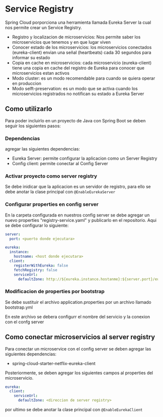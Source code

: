 # Service Registry
Spring Cloud porporciona una herramienta llamada Eureka Server la cual nos permite crear un Service Registry.

- Registro y localizacion de microservicios: Nos permite saber los microservicios que tenemos y en que lugar viven
- Conocer estado de los microservicios: los microservicios conectados (eureka-client) envian una señal (heartbeats) cada 30 segundos para informar su estado
- Copia en cache en microservicios: cada microservicio (eureka-client) tiene una copia en cache del registro de Eureka para conocer que microservicios estan activos
- Modo cluster: es un modo recomendable para cuando se quiera operar en produccion
- Modo selft-preservation: es un modo que se activa cuando los microservicios registrados no notifican su estado a Eureka Server

## Como utilizarlo

Para poder incluirlo en un proyecto de Java con Spring Boot se deben seguir los siguientes pasos:

### Dependencias
 agregar las siguientes dependencias:
- Eureka Server: permite configurar la aplicacion como un Server Registry
- Config client: permite conectar al Config Server

### Activar proyecto como server registry
Se debe inidicar que la aplicacion es un servidor de registro, para ello se debe anotar la clase principal con `@EnableEurekaServer`

### Configurar properties en config server
En la carpeta configurada en nuestros config server se debe agregar un nuevo properties "registry-service.yaml" y publicarlo en el repositorio.
Aqui se debe configurar lo siguiente:

```yaml
server:
  port: <puerto donde ejecutara>

eureka:
  instance:
    hostname: <host donde ejecutara>
  client:
    registerWithEureka: false
    fetchRegistry: false
    serviceUrl:
      defaultZone: http://${eureka.instance.hostanme}:${server.port}/eureka/
```

### Modificacion de properties por bootstrap
Se debe sustituir el archivo application.properties por un archivo llamado bootstrap.yml

En este archivo se debera configurr el nombre del servicio y la conexion con el confg server

## Como conectar microservicios al server registry
Para conectar un microservice con el config server se deben agregar las siguientes dependencias:

- spring-cloud-starter-netflix-eureka-client

Posteriormente, se deben agregar los siguientes campos al properties del microservicio.

```yaml
eureka:
  client:
    serviceUrl:
      defaultZone: <direccion de server registry>
```

por ultimo se debe anotar la clase principal con `@EnableEurekaClient`
